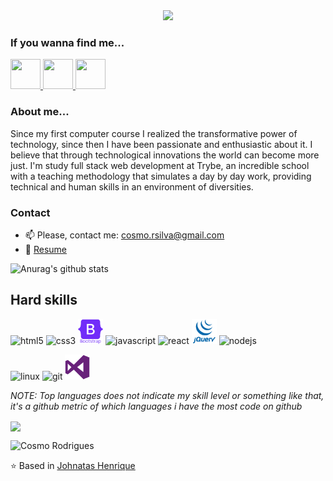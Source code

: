 <div align = "center">
     <img src = "https://media-exp1.licdn.com/dms/image/C4E16AQEq558eGPPUWg/profile-displaybackgroundimage-shrink_350_1400/0/1607346923954?e=1613001600&v=beta&t=mMje8gKDzAjVgQbQBGjn5f4LqNVVuURT1EjEbf961tM" />
</div>

### If you wanna find me...

<a href="https://www.linkedin.com/in/cosmo-rodrigues-5939871b0/" target="_blank">
  <img src="https://i.ibb.co/Kx2GSrT/linkedin.png" width="48px" height="48px">
</a>  
<a href="https://www.instagram.com/cosmo.rsilva/" target="_blank">
  <img src="https://cdn.icon-icons.com/icons2/1211/PNG/512/1491579602-yumminkysocialmedia36_83067.png" width="48px" height="48px">
</a>  
<a href="https://www.facebook.com/cosmo.rodris/" target="_blank">
  <img src="https://i.ibb.co/zmYNW4p/facebook.png" width="48px" height="48px">
</a> 

### About me...
Since my first computer course I realized the transformative power of technology, since then I have been passionate and enthusiastic about it. I believe that through technological innovations the world can become more just. I'm study full stack web development at Trybe, an incredible school with a teaching methodology that simulates a day by day work, providing technical and human skills in an environment of diversities. 

### Contact
- 📫 Please, contact me: cosmo.rsilva@gmail.com
- 💬 <a href="https://resume.io/r/E3wUiBlaa" target="_blank">Resume</a>

![Anurag's github stats](https://github-readme-stats.vercel.app/api?username=cosmors&theme=radical&show_icons=true)

## Hard skills
<p align="left">
  <img src="https://devicons.github.io/devicon/devicon.git/icons/html5/html5-original-wordmark.svg" alt="html5" width="40" height="40"/> 
  <img src="https://devicons.github.io/devicon/devicon.git/icons/css3/css3-original-wordmark.svg" alt="css3" width="40" height="40"/> 
  <img src="https://raw.githubusercontent.com/devicons/devicon/0e565980d0a51fe7736bb090fb394659febfbe58/icons/bootstrap/bootstrap-plain-wordmark.svg" alt="css3" width="40" height="40"/> 
  <img src="https://devicons.github.io/devicon/devicon.git/icons/javascript/javascript-original.svg" alt="javascript" width="40" height="40"/> 
  <img src="https://devicons.github.io/devicon/devicon.git/icons/react/react-original-wordmark.svg" alt="react" width="40" height="40"/> 
  <img src="https://raw.githubusercontent.com/devicons/devicon/0e565980d0a51fe7736bb090fb394659febfbe58/icons/jquery/jquery-plain-wordmark.svg" alt="react" width="40" height="40"/> 
  <img src="https://devicons.github.io/devicon/devicon.git/icons/nodejs/nodejs-original-wordmark.svg" alt="nodejs" width="40" height="40"/> 
</p>

<p>
  <img src="https://devicons.github.io/devicon/devicon.git/icons/linux/linux-original.svg" alt="linux" width="40" height="40" />
  <img src="https://devicons.github.io/devicon/devicon.git/icons/git/git-original.svg" alt="git" width="40" height="40"/> 
  <img src="https://raw.githubusercontent.com/devicons/devicon/0e565980d0a51fe7736bb090fb394659febfbe58/icons/visualstudio/visualstudio-plain.svg" alt="git" width="40" height="40"/> 
</p>

*NOTE: Top languages does not indicate my skill level or something like that, it's a github metric of which languages i have the most code on github*

<a href="https://github.com/anuraghazra/github-readme-stats">
  <!-- Change the `github-readme-stats.anuraghazra1.vercel.app` to `github-readme-stats.vercel.app`  -->
  <img align="center" src="https://github-readme-stats.vercel.app/api/top-langs/?username=cosmors&layout=compact&theme=material-palenight" />
</a>

<!--
**cosmors/cosmors** is a ✨ _special_ ✨ repository because its `README.md` (this file) appears on your GitHub profile.

Here are some ideas to get you started:

- 🔭 I’m currently working on ...
- 🌱 I’m currently learning ...
- 👯 I’m looking to collaborate on ...
- 🤔 I’m looking for help with ...
- 💬 Ask me about ...
- 📫 How to reach me: ...
- 😄 Pronouns: ...
- ⚡ Fun fact: ...
-->

<p align="left"> <img src="https://komarev.com/ghpvc/?username=cosmors" alt="Cosmo Rodrigues" /> </p>

⭐️ Based in [Johnatas Henrique](https://github.com/johnatas-henrique/johnatas-henrique)
